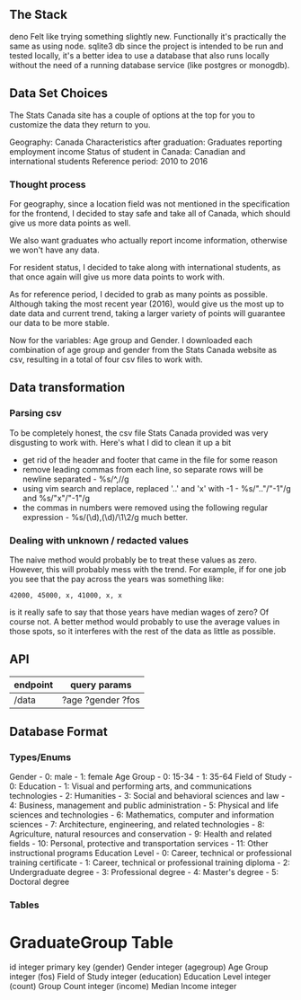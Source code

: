 
## The Stack

deno
    Felt like trying something slightly new. Functionally it's practically the same as using node.
sqlite3 db
    since the project is intended to be run and tested locally, it's a better idea to use a database that also runs locally without the need of a running database service (like postgres or monogdb).

## Data Set Choices

The Stats Canada site has a couple of options at the top for you to customize the data they return to you.

Geography: Canada
Characteristics after graduation: Graduates reporting employment income
Status of student in Canada: Canadian and international students
Reference period: 2010 to 2016

### Thought process
For geography, since a location field was not mentioned in the specification for the frontend, I decided to stay safe and take all of Canada, which should give us more data points as well.

We also want graduates who actually report income information, otherwise we won't have any data.

For resident status, I decided to take along with international students, as that once again will give us more data points to work with.

As for reference period, I decided to grab as many points as possible. Although taking the most recent year (2016), would give us the most up to date data and current trend, taking a larger variety of points will guarantee our data to be more stable.

Now for the variables: Age group and Gender. I downloaded each combination of age group and gender from the Stats Canada website as csv, resulting in a total of four csv files to work with.

## Data transformation

### Parsing csv

To be completely honest, the csv file Stats Canada provided was very disgusting to work with. Here's what I did to clean it up a bit
- get rid of the header and footer that came in the file for some reason
- remove leading commas from each line, so separate rows will be newline separated - %s/^,//g
- using vim search and replace, replaced '..' and 'x' with -1   - %s/".."/"-1"/g and %s/"x"/"-1"/g
- the commas in numbers were removed using the following regular expression - %s/\(\d\),\(\d\)/\1\2/g
much better.

### Dealing with unknown / redacted values

The naive method would probably be to treat these values as zero. However, this will probably mess with the trend. For example, if for one job you see that the pay across the years was something like:
```
42000, 45000, x, 41000, x, x
```
is it really safe to say that those years have median wages of zero? Of course not. A better method would probably to use the average values in those spots, so it interferes with the rest of the data as little as possible.

## API

endpoint    | query params
------------|-------------------
/data       | ?age ?gender ?fos

## Database Format

### Types/Enums
Gender
    - 0: male
    - 1: female 
Age Group
    - 0: 15-34
    - 1: 35-64
Field of Study 
    - 0: Education
    - 1: Visual and performing arts, and communications technologies
    - 2: Humanities
    - 3: Social and behavioral sciences and law
    - 4: Business, management and public administration
    - 5: Physical and life sciences and technologies
    - 6: Mathematics, computer and information sciences
    - 7: Architecture, engineering, and related technologies
    - 8: Agriculture, natural resources and conservation
    - 9: Health and related fields
    - 10: Personal, protective and transportation services
    - 11: Other instructional programs
Education Level
    - 0: Career, technical or professional training certificate
    - 1: Career, technical or professional training diploma
    - 2: Undergraduate degree
    - 3: Professional degree
    - 4: Master's degree
    - 5: Doctoral degree

### Tables
GraduateGroup Table
===================
id                               integer primary key
(gender)     Gender              integer
(agegroup)   Age Group           integer
(fos)        Field of Study      integer
(education)  Education Level     integer
(count)      Group Count         integer
(income)     Median Income       integer


